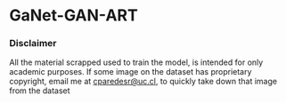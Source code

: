# GaNet-GAN-ART

### Disclaimer
All the material scrapped used to train the model, is intended for only academic purposes. If some image on the dataset has proprietary copyright, email me at cparedesr@uc.cl, to quickly take down that image from the dataset
